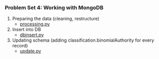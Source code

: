 ### Problem Set 4: Working with MongoDB

1. Preparing the data (cleaning, restructure)
    - [processing.py](processing.py)
2. Insert into DB
    - [dbinsert.py](dbinsert.py)
3. Updating schema (adding classification.binomialAuthority for every record)
    - [update.py](update.py)

